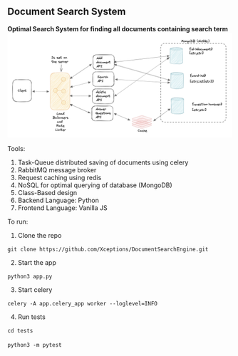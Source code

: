 ## Document Search System

**Optimal Search System for finding all documents containing search term**
![alt text](./images/DSdesign.png)

Tools:

1. Task-Queue distributed saving of documents using celery
2. RabbitMQ message broker
3. Request caching using redis
4. NoSQL for optimal querying of database (MongoDB)
5. Class-Based design
6. Backend Language: Python
7. Frontend Language: Vanilla JS

To run:

1. Clone the repo

```
git clone https://github.com/Xceptions/DocumentSearchEngine.git
```

2. Start the app

```
python3 app.py
```

3. Start celery

```
celery -A app.celery_app worker --loglevel=INFO
```

4. Run tests

```
cd tests

python3 -m pytest
```
